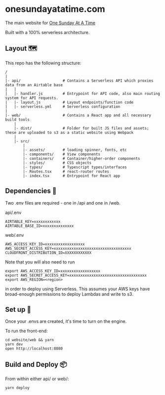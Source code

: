 # onesundayatatime.com
The main website for [One Sunday At A Time](https://www.onesundayatatime.com)

Built with a 100% serverless architecture.

## Layout 🗺

This repo has the following structure:

```
/
|
|- api/                   # Contains a Serverless API which proxies data from an Airtable base
|   |
|   |- handler.js         # Entrypoint for API code, also main routing system for API requests.
|   |- layout.js          # Layout endpoints/function code
|   |- serverless.yml     # Serverless configuration
|
|- web/                   # Contains a React app and all necessary build tools
    |
    |- dist/              # Folder for built JS files and assets; these are uploaded to s3 as a static website using Webpack
    |
    |- src/
        |
        |- assets/        # loading spinner, fonts, etc
        |- components/    # View components
        |- containers/    # Container/higher-order components
        |- styles/        # CSS objects
        |- types/         # Typescript types/interfaces
        |- Routes.tsx     # react-router routes
        |- index.tsx      # Entrypoint for React app
```

## Dependencies 📝

Two .env files are required - one in /api and one in /web. 

api/.env
```
AIRTABLE_KEY=xxxxxxxxxxxx
AIRTABLE_BASE_ID=xxxxxxxxxxxxxx
```

web/.env
```
AWS_ACCESS_KEY_ID=xxxxxxxxxxxxxxxxxx
AWS_SECRET_ACCESS_KEY=xxxxxxxxxxxxxxxxxxxxxxxxxxxxxxxxxxx
CLOUDFRONT_DISTRIBUTION_ID=XXXXXXXXXXXX
```

Note that you will also need to run

```
export AWS_ACCESS_KEY_ID=xxxxxxxxxxxxxxxxxx
export AWS_SECRET_ACCESS_KEY=xxxxxxxxxxxxxxxxxxxxxxxxxxxxxxxxxxx
export AWS_REGION=<region>
```

in order to deploy using Serverless. This assumes your AWS keys have broad-enough permissions to deploy Lambdas and write to s3.

## Set up 🚀

Once your .envs are created, it's time to turn on the engine. 

To run the front-end:

```
cd website/web && yarn 
yarn dev
open http://localhost:8080
```

## Build and Deploy 📦

From within either api/ or web/:

```
yarn deploy
```

